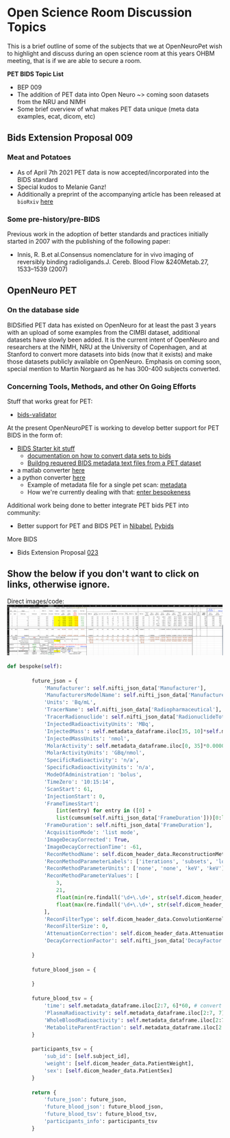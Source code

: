 # Open Science Room Discussion Topics
This is a brief outline of some of the subjects that we at OpenNeuroPet wish to highlight and discuss during an open science room
at this years OHBM meeting, that is if we are able to secure a room.

**PET BIDS Topic List**

- BEP 009
- The addition of PET data into Open Neuro ~> coming soon datasets from the NRU and NIMH
- Some brief overview of what makes PET data unique (meta data examples, ecat, dicom, etc)


## Bids Extension Proposal 009

### Meat and Potatoes
- As of April 7th 2021 PET data is now accepted/incorporated into the BIDS standard
- Special kudos to Melanie Ganz!
- Additionally a preprint of the accompanying article has been released at `bioRxiv` [here](https://www.biorxiv.org/content/10.1101/2021.06.16.448390v1)

### Some pre-history/pre-BIDS

Previous work in the adoption of better standards and practices initially started in 2007 with the publishing of the following paper:  
- Innis, R. B.et al.Consensus nomenclature for in vivo imaging of reversibly binding radioligands.J. Cereb. Blood Flow &240Metab.27, 1533–1539 (2007)

## OpenNeuro PET

### On the database side

BIDSified PET data has existed on OpenNeuro for at least the past 3 years with an upload of some examples from the CIMBI dataset, additional datasets have slowly
been added. It is the current intent of OpenNeuro and researchers at the NIMH, NRU at the University of Copenhagen, and at Stanford to convert more datasets into
bids (now that it exists) and make those datasets publicly available on OpenNeuro. Emphasis on coming soon, special mention to Martin Norgaard as he has 300-400 
subjects converted.

### Concerning Tools, Methods, and other On Going Efforts

Stuff that works great for PET:
- [bids-validator](https://github.com/bids-standard/bids-validator)


At the present OpenNeuroPET is working to develop better support for PET BIDS in the form of:

- [BIDS Starter kit stuff](https://github.com/bids-standard/bids-starter-kit/)
    - [documentation on how to convert data sets to bids](https://github.com/bids-standard/bids-starter-kit/wiki/Creating-a-BIDS-compatible-PET-dataset)
    - [Buildng requered BIDS metadata text files from a PET dataset](https://github.com/CPernet/bids-starter-kit/tree/main/matlabCode)
- a matlab converter [here](https://github.com/CPernet/bids-starter-kit/tree/main/matlabCode)
- a python converter [here](https://github.com/bendhouseart/BespokeBIDSConverters/tree/nimh-dataset-1)
    - Example of metadata file for a single pet scan: [metadata](images/pet_metadata.png)
    - How we're currently dealing with that: [enter bespokeness]()

Additional work being done to better integrate PET bids PET into community:
- Better support for PET and BIDS PET in [Nibabel](https://nipy.org/nibabel/), [Pybids](https://github.com/bids-standard/pybids)

More BIDS
- Bids Extension Proposal [023](https://docs.google.com/document/d/1yzsd1J9GT-aA0DWhdlgNr5LCu6_gvbjLyfvYq2FuxlY/edit)

## Show the below if you don't want to click on links, otherwise ignore.
Direct images/code:
![pet metadata](images/pet_metadata.png)

```python
def bespoke(self):

        future_json = {
            'Manufacturer': self.nifti_json_data['Manufacturer'],
            'ManufacturersModelName': self.nifti_json_data['ManufacturersModelName'],
            'Units': 'Bq/mL',
            'TracerName': self.nifti_json_data['Radiopharmaceutical'],  # need to grab part of this string
            'TracerRadionuclide': self.nifti_json_data['RadionuclideTotalDose']/10**6,
            'InjectedRadioactivityUnits': 'MBq',
            'InjectedMass': self.metadata_dataframe.iloc[35, 10]*self.metadata_dataframe.iloc[38, 6],  # nmol/kg * weight
            'InjectedMassUnits': 'nmol',
            'MolarActivity': self.metadata_dataframe.iloc[0, 35]*0.000037,  # uCi to GBq
            'MolarActivityUnits': 'GBq/nmol',
            'SpecificRadioactivity': 'n/a',
            'SpecificRadioactivityUnits': 'n/a',
            'ModeOfAdministration': 'bolus',
            'TimeZero': '10:15:14',
            'ScanStart': 61,
            'InjectionStart': 0,
            'FrameTimesStart':
                [int(entry) for entry in ([0] +
                list(cumsum(self.nifti_json_data['FrameDuration']))[0:len(self.nifti_json_data['FrameDuration']) - 1])],
            'FrameDuration': self.nifti_json_data['FrameDuration'],
            'AcquisitionMode': 'list mode',
            'ImageDecayCorrected': True,
            'ImageDecayCorrectionTime': -61,
            'ReconMethodName': self.dicom_header_data.ReconstructionMethod,
            'ReconMethodParameterLabels': ['iterations', 'subsets', 'lower energy threshold', 'upper energy threshold'],
            'ReconMethodParameterUnits': ['none', 'none', 'keV', 'keV'],
            'ReconMethodParameterValues': [
                3,
                21,
                float(min(re.findall('\d+\.\d+', str(self.dicom_header_data.EnergyWindowRangeSequence).lower()))),
                float(max(re.findall('\d+\.\d+', str(self.dicom_header_data.EnergyWindowRangeSequence).lower()))),
            ],
            'ReconFilterType': self.dicom_header_data.ConvolutionKernel,
            'ReconFilterSize': 0,
            'AttenuationCorrection': self.dicom_header_data.AttenuationCorrectionMethod,
            'DecayCorrectionFactor': self.nifti_json_data['DecayFactor']

        }

        future_blood_json = {

        }

        future_blood_tsv = {
            'time': self.metadata_dataframe.iloc[2:7, 6]*60, # convert minutes to seconds,
            'PlasmaRadioactivity': self.metadata_dataframe.iloc[2:7, 7]/60,
            'WholeBloodRadioactivity': self.metadata_dataframe.iloc[2:7, 9]/60,
            'MetaboliteParentFraction': self.metadata_dataframe.iloc[2:7, 8]/60
        }

        participants_tsv = {
            'sub_id': [self.subject_id],
            'weight': [self.dicom_header_data.PatientWeight],
            'sex': [self.dicom_header_data.PatientSex]
        }

        return {
            'future_json': future_json,
            'future_blood_json': future_blood_json,
            'future_blood_tsv': future_blood_tsv,
            'participants_info': participants_tsv
        }
```